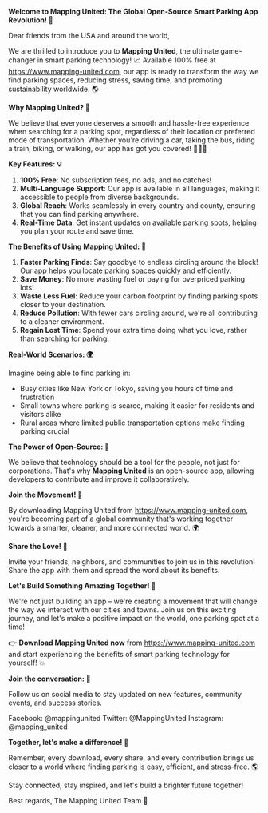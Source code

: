 **Welcome to Mapping United: The Global Open-Source Smart Parking App Revolution! 🚀**

Dear friends from the USA and around the world,

We are thrilled to introduce you to **Mapping United**, the ultimate game-changer in smart parking technology! 📈 Available 100% free at https://www.mapping-united.com, our app is ready to transform the way we find parking spaces, reducing stress, saving time, and promoting sustainability worldwide. 🌎

**Why Mapping United? 🤔**

We believe that everyone deserves a smooth and hassle-free experience when searching for a parking spot, regardless of their location or preferred mode of transportation. Whether you're driving a car, taking the bus, riding a train, biking, or walking, our app has got you covered! 🚴‍♀️🚌

**Key Features: 💡**

1. **100% Free**: No subscription fees, no ads, and no catches!
2. **Multi-Language Support**: Our app is available in all languages, making it accessible to people from diverse backgrounds.
3. **Global Reach**: Works seamlessly in every country and county, ensuring that you can find parking anywhere.
4. **Real-Time Data**: Get instant updates on available parking spots, helping you plan your route and save time.

**The Benefits of Using Mapping United: 🌟**

1. **Faster Parking Finds**: Say goodbye to endless circling around the block! Our app helps you locate parking spaces quickly and efficiently.
2. **Save Money**: No more wasting fuel or paying for overpriced parking lots!
3. **Waste Less Fuel**: Reduce your carbon footprint by finding parking spots closer to your destination.
4. **Reduce Pollution**: With fewer cars circling around, we're all contributing to a cleaner environment.
5. **Regain Lost Time**: Spend your extra time doing what you love, rather than searching for parking.

**Real-World Scenarios: 🌍**

Imagine being able to find parking in:

* Busy cities like New York or Tokyo, saving you hours of time and frustration
* Small towns where parking is scarce, making it easier for residents and visitors alike
* Rural areas where limited public transportation options make finding parking crucial

**The Power of Open-Source: 💖**

We believe that technology should be a tool for the people, not just for corporations. That's why **Mapping United** is an open-source app, allowing developers to contribute and improve it collaboratively.

**Join the Movement! 🎉**

By downloading Mapping United from https://www.mapping-united.com, you're becoming part of a global community that's working together towards a smarter, cleaner, and more connected world. 🌍

**Share the Love! 🤝**

Invite your friends, neighbors, and communities to join us in this revolution! Share the app with them and spread the word about its benefits.

**Let's Build Something Amazing Together! 🌈**

We're not just building an app – we're creating a movement that will change the way we interact with our cities and towns. Join us on this exciting journey, and let's make a positive impact on the world, one parking spot at a time!

👉 **Download Mapping United now** from https://www.mapping-united.com and start experiencing the benefits of smart parking technology for yourself! 💥

**Join the conversation: 📱**

Follow us on social media to stay updated on new features, community events, and success stories.

Facebook: @mappingunited
Twitter: @MappingUnited
Instagram: @mapping_united

**Together, let's make a difference! 💖**

Remember, every download, every share, and every contribution brings us closer to a world where finding parking is easy, efficient, and stress-free. 🌎

Stay connected, stay inspired, and let's build a brighter future together!

Best regards,
The Mapping United Team 🚀